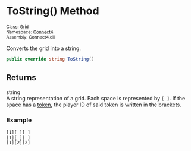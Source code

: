 ﻿# ToString() Method

<sub>Class: [Grid](../Grid.md)  
Namespace: [Connect4](../../Connect4.md)  
Assembly: Connect4.dll</sub>

Converts the grid into a string.

```cs
public override string ToString()
```

## Returns
string  
A string representation of a grid. Each space is represented by `[ ]`. If the space has a [token](../../Token/Token.md), the player ID of said token is written in the brackets.

### Example
```
[1][ ][ ]
[1][ ][ ]
[1][2][2]
```